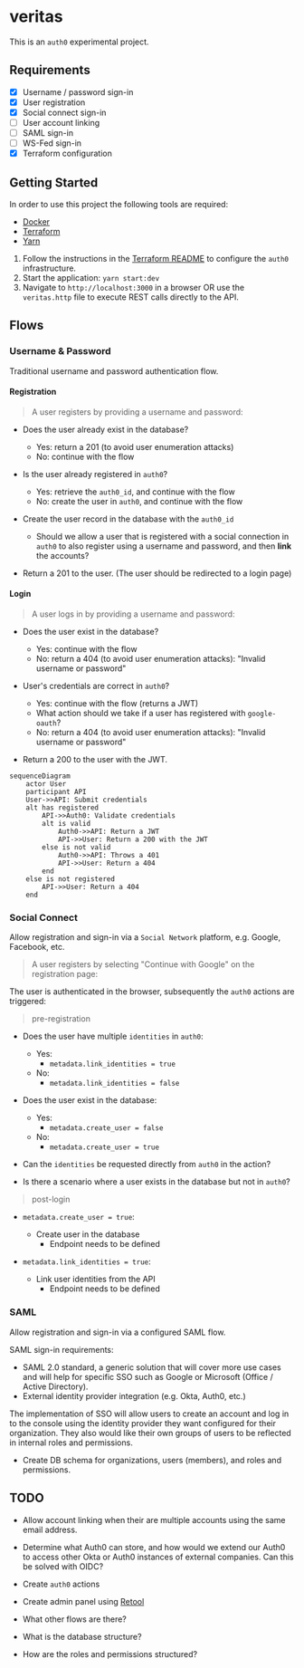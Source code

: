 # veritas

This is an `auth0` experimental project.

## Requirements

- [x] Username / password sign-in
- [x] User registration
- [x] Social connect sign-in
- [ ] User account linking
- [ ] SAML sign-in
- [ ] WS-Fed sign-in
- [x] Terraform configuration

## Getting Started

In order to use this project the following tools are required:

- [Docker](https://www.docker.com/products/docker-desktop)
- [Terraform](https://learn.hashicorp.com/tutorials/terraform/install-cli)
- [Yarn](https://yarnpkg.com/getting-started/install)

1. Follow the instructions in the [Terraform README](./terraform/README.md) to configure the `auth0`
   infrastructure.
2. Start the application: `yarn start:dev`
3. Navigate to `http://localhost:3000` in a browser OR use the `veritas.http` file to execute REST
   calls directly to the API.

## Flows

### Username & Password

Traditional username and password authentication flow.

#### Registration

> A user registers by providing a username and password:

- Does the user already exist in the database?

  - Yes: return a 201 (to avoid user enumeration attacks)
  - No: continue with the flow

- Is the user already registered in `auth0`?

  - Yes: retrieve the `auth0_id`, and continue with the flow
  - No: create the user in `auth0`, and continue with the flow

- Create the user record in the database with the `auth0_id`

  - Should we allow a user that is registered with a social connection in `auth0` to also register
    using a username and password, and then **link** the accounts?

- Return a 201 to the user. (The user should be redirected to a login page)

#### Login

> A user logs in by providing a username and password:

- Does the user exist in the database?

  - Yes: continue with the flow
  - No: return a 404 (to avoid user enumeration attacks): "Invalid username or password"

- User's credentials are correct in `auth0`?

  - Yes: continue with the flow (returns a JWT)
  - What action should we take if a user has registered with `google-oauth`?
  - No: return a 404 (to avoid user enumeration attacks): "Invalid username or password"

- Return a 200 to the user with the JWT.

```mermaid
sequenceDiagram
    actor User
    participant API
    User->>API: Submit credentials
    alt has registered
        API->>Auth0: Validate credentials
        alt is valid
            Auth0->>API: Return a JWT
            API->>User: Return a 200 with the JWT
        else is not valid
            Auth0->>API: Throws a 401
            API->>User: Return a 404
        end
    else is not registered
        API->>User: Return a 404
    end
```

### Social Connect

Allow registration and sign-in via a `Social Network` platform, e.g. Google, Facebook, etc.

> A user registers by selecting "Continue with Google" on the registration page:

The user is authenticated in the browser, subsequently the `auth0` actions are triggered:

> pre-registration

- Does the user have multiple `identities` in `auth0`:

  - Yes:
    - `metadata.link_identities = true`
  - No:
    - `metadata.link_identities = false`

- Does the user exist in the database:

  - Yes:
    - `metadata.create_user = false`
  - No:
    - `metadata.create_user = true`

- Can the `identities` be requested directly from `auth0` in the action?
- Is there a scenario where a user exists in the database but not in `auth0`?

> post-login

- `metadata.create_user = true`:

  - Create user in the database
    - Endpoint needs to be defined

- `metadata.link_identities = true`:

  - Link user identities from the API
    - Endpoint needs to be defined

### SAML

Allow registration and sign-in via a configured SAML flow.

SAML sign-in requirements:

- SAML 2.0 standard, a generic solution that will cover more use cases and will help for specific
  SSO such as Google or Microsoft (Office / Active Directory).
- External identity provider integration (e.g. Okta, Auth0, etc.)

The implementation of SSO will allow users to create an account and log in to the console using the
identity provider they want configured for their organization. They also would like their own groups
of users to be reflected in internal roles and permissions.

- Create DB schema for organizations, users (members), and roles and permissions.

## TODO

- Allow account linking when their are multiple accounts using the same email address.

- Determine what Auth0 can store, and how would we extend our Auth0 to access other Okta or Auth0
  instances of external companies. Can this be solved with OIDC?

- Create `auth0` actions

- Create admin panel using [Retool](https://retool.com/)

- What other flows are there?

- What is the database structure?

- How are the roles and permissions structured?
